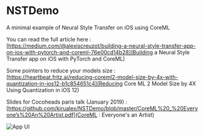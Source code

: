 # NSTDemo
A minimal example of Neural Style Transfer on iOS using CoreML

You can read the full article here : [https://medium.com/@alexiscreuzot/building-a-neural-style-transfer-app-on-ios-with-pytorch-and-coreml-76e00cd14b28](Building a Neural Style Transfer app on iOS with PyTorch and CoreML)

Some pointers to reduce your models size : [https://heartbeat.fritz.ai/reducing-coreml2-model-size-by-4x-with-quantization-in-ios12-b1c854651c4](Reducing Core ML 2 Model Size by 4X Using Quantization in iOS 12)


Slides for Cocoheads paris talk (January 2019) : [https://github.com/kirualex/NSTDemo/blob/master/CoreML%20_%20Everyone’s%20An%20Artist.pdf](CoreML : Everyone's an Artist)


![App UI](https://i.imgur.com/iPNgGyd.jpg)
